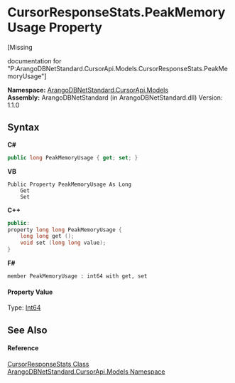 # CursorResponseStats.PeakMemoryUsage Property 
 

\[Missing <summary> documentation for "P:ArangoDBNetStandard.CursorApi.Models.CursorResponseStats.PeakMemoryUsage"\]

**Namespace:**&nbsp;<a href="35799343-7a53-6c3b-95d1-21ff990d1b8b">ArangoDBNetStandard.CursorApi.Models</a><br />**Assembly:**&nbsp;ArangoDBNetStandard (in ArangoDBNetStandard.dll) Version: 1.1.0

## Syntax

**C#**<br />
``` C#
public long PeakMemoryUsage { get; set; }
```

**VB**<br />
``` VB
Public Property PeakMemoryUsage As Long
	Get
	Set
```

**C++**<br />
``` C++
public:
property long long PeakMemoryUsage {
	long long get ();
	void set (long long value);
}
```

**F#**<br />
``` F#
member PeakMemoryUsage : int64 with get, set

```


#### Property Value
Type: <a href="https://docs.microsoft.com/dotnet/api/system.int64" target="_blank" rel="noopener noreferrer">Int64</a>

## See Also


#### Reference
<a href="76e3e3ae-a0b6-6c69-5b65-e60a08a11f41">CursorResponseStats Class</a><br /><a href="35799343-7a53-6c3b-95d1-21ff990d1b8b">ArangoDBNetStandard.CursorApi.Models Namespace</a><br />